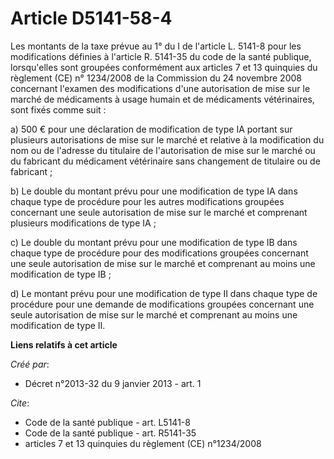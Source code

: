 # Article D5141-58-4

Les montants de la taxe prévue au 1° du I de l'article L. 5141-8 pour les modifications définies à l'article R. 5141-35 du
code de la santé publique, lorsqu'elles sont groupées conformément aux articles 7 et 13 quinquies du règlement (CE) n°
1234/2008 de la Commission du 24 novembre 2008 concernant l'examen des modifications d'une autorisation de mise sur le marché
de médicaments à usage humain et de médicaments vétérinaires, sont fixés comme suit : 

a) 500 € pour une déclaration de modification de type IA portant sur plusieurs autorisations de mise sur le marché et
relative à la modification du nom ou de l'adresse du titulaire de l'autorisation de mise sur le marché ou du fabricant du
médicament vétérinaire sans changement de titulaire ou de fabricant ; 

b) Le double du montant prévu pour une modification de type IA dans chaque type de procédure pour les autres modifications
groupées concernant une seule autorisation de mise sur le marché et comprenant plusieurs modifications de type IA ; 

c) Le double du montant prévu pour une modification de type IB dans chaque type de procédure pour des modifications groupées
concernant une seule autorisation de mise sur le marché et comprenant au moins une modification de type IB ; 

d) Le montant prévu pour une modification de type II dans chaque type de procédure pour une demande de modifications groupées
concernant une seule autorisation de mise sur le marché et comprenant au moins une modification de type II.

**Liens relatifs à cet article**

_Créé par_:

  - Décret n°2013-32 du 9 janvier 2013 - art. 1

_Cite_:

  - Code de la santé publique - art. L5141-8
  - Code de la santé publique - art. R5141-35
  - articles 7 et 13 quinquies du règlement (CE) n°1234/2008
